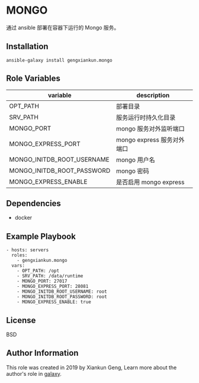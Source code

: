MONGO
=========

通过 ansible 部署在容器下运行的 Mongo 服务。

Installation
------------

`ansible-galaxy install gengxiankun.mongo`

Role Variables
--------------

variable | description
------------ | -------------
OPT_PATH | 部署目录
SRV_PATH | 服务运行时持久化目录
MONGO_PORT | mongo 服务对外监听端口
MONGO_EXPRESS_PORT | mongo express 服务对外端口
MONGO_INITDB_ROOT_USERNAME | mongo 用户名
MONGO_INITDB_ROOT_PASSWORD | mongo 密码
MONGO_EXPRESS_ENABLE | 是否启用 mongo express

Dependencies
------------

- docker

Example Playbook
----------------

    - hosts: servers
      roles:
        - gengxiankun.mongo
      vars:
        - OPT_PATH: /opt
        - SRV_PATH: /data/runtime
        - MONGO_PORT: 27017
        - MONGO_EXPRESS_PORT: 28081
        - MONGO_INITDB_ROOT_USERNAME: root
        - MONGO_INITDB_ROOT_PASSWORD: root
        - MONGO_EXPRESS_ENABLE: true

License
-------

BSD

Author Information
------------------

This role was created in 2019 by Xiankun Geng, Learn more about the author's role in [galaxy](https://galaxy.ansible.com/gengxiankun).
